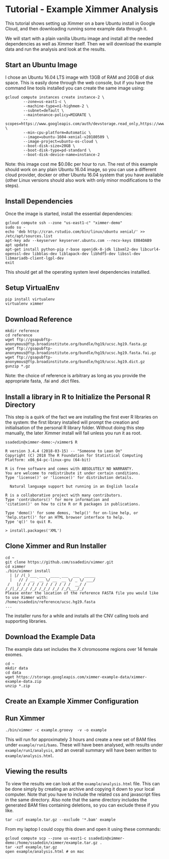 # Tutorial - Example Ximmer Analysis

This tutorial shows setting up Ximmer on a bare Ubuntu install in Google Cloud, 
and then downloading running some example data through it.

We will start with a plain vanilla Ubuntu image and install all the needed
dependencies as well as Ximmer itself. Then we will download the example data
and run the analysis and look at the results.

## Start an Ubuntu Image

I chose an Ubuntu 16.04 LTS image with 13GB of RAM and 20GB of disk space. This
is easily done through the web console, but if you have the command line tools installed
you can create the same image using:

```
gcloud compute instances create instance-2 \
        --zone=us-east1-c \
        --machine-type=n1-highmem-2 \
        --subnet=default \
        --maintenance-policy=MIGRATE \
        --scopes=https://www.googleapis.com/auth/devstorage.read_only,https://www.googleapis.com/auth/logging.write,https://www.googleapis.com/auth/monitoring.write,https://www.googleapis.com/auth/servicecontrol,https://www.googleapis.com/auth/service.management.readonly,https://www.googleapis.com/auth/trace.append \
        --min-cpu-platform=Automatic \
        --image=ubuntu-1604-xenial-v20180509 \
        --image-project=ubuntu-os-cloud \
        --boot-disk-size=20GB \
        --boot-disk-type=pd-standard \
        --boot-disk-device-name=instance-2
```

Note: this image cost me $0.08c per hour to run. The rest of this example should work
on any plain Ubuntu 16.04 image, so you can use a different cloud provider, docker or
other Ubuntu 16.04 system that you have available (other Linux versions should also work
with only minor modifications to the steps).

## Install Dependencies

Once the image is started, install the essential dependencies:

```
gcloud compute ssh --zone "us-east1-c" "ximmer-demo"
sudo su -
echo 'deb http://cran.rstudio.com/bin/linux/ubuntu xenial/' >> /etc/apt/sources.list
apt-key adv --keyserver keyserver.ubuntu.com --recv-keys E084DAB9
apt update
apt-get install python-pip r-base openjdk-8-jdk libxml2-dev libcurl4-openssl-dev libblas-dev liblapack-dev libhdf5-dev libssl-dev libmariadb-client-lgpl-dev
exit
```

This should get all the operating system level dependencies installled.

## Setup VirtualEnv

```
pip install virtualenv
virtualenv ximmer
```

## Download Reference

```
mkdir reference
cd reference
wget ftp://gsapubftp-anonymous@ftp.broadinstitute.org/bundle/hg19/ucsc.hg19.fasta.gz
wget ftp://gsapubftp-anonymous@ftp.broadinstitute.org/bundle/hg19/ucsc.hg19.fasta.fai.gz
wget ftp://gsapubftp-anonymous@ftp.broadinstitute.org/bundle/hg19/ucsc.hg19.dict.gz
gunzip *.gz
```

Note: the choice of reference is arbitrary as long as you provide the appropriate fasta, 
.fai and .dict files.

## Install a library in R to Initialize the Personal R Directory

This step is a quirk of the fact we are installing the first ever R 
libraries on the system: the first library installed will prompt the 
creation and initialisation of the personal R library folder. Without doing 
this step manually, the later Ximmer install will fail unless you run it as root.

```
ssadedin@ximmer-demo:~/ximmer$ R

R version 3.4.4 (2018-03-15) -- "Someone to Lean On"
Copyright (C) 2018 The R Foundation for Statistical Computing
Platform: x86_64-pc-linux-gnu (64-bit)

R is free software and comes with ABSOLUTELY NO WARRANTY.
You are welcome to redistribute it under certain conditions.
Type 'license()' or 'licence()' for distribution details.

  Natural language support but running in an English locale

R is a collaborative project with many contributors.
Type 'contributors()' for more information and
'citation()' on how to cite R or R packages in publications.

Type 'demo()' for some demos, 'help()' for on-line help, or
'help.start()' for an HTML browser interface to help.
Type 'q()' to quit R.

> install.packages('XML')
```

## Clone Ximmer and Run Installer

```
cd ~
git clone https://github.com/ssadedin/ximmer.git
cd ximmer
./bin/ximmer install
  | |/ /(_)___ ___  ____ ___  ___  _____
  |   // / __ `__ \/ __ `__ \/ _ \/ ___/
 /   |/ / / / / / / / / / / /  __/ /    
/_/|_/_/_/ /_/ /_/_/ /_/ /_/\___/_/     
Please enter the location of the reference FASTA file you would like to use Ximmer with: 
/home/ssadedin/reference/ucsc.hg19.fasta
...
```

The installer runs for a while and installs all the CNV calling tools and supporting libraries.

## Download the Example Data

The example data set includes the X chromosome regions over 14 female exomes. 

```
cd ~
mkdir data
cd data
wget https://storage.googleapis.com/ximmer-example-data/ximmer-example-data.zip
unzip *.zip
```

## Create an Example Ximmer Configuration


## Run Ximmer

```
./bin/ximmer -c example.groovy  -v -o example
```

This will run for approximately 3 hours and create a new set of BAM files 
under `example/run1/bams`. These will have been analysed, with results under
`example/run1/analysis`, and an overall summary will have been written to
`example/analysis.html`.


## Viewing the results

To view the results we can look at the `example/analysis.html` file. This can be 
done simply by creating an archive and copying it down to your local computer.
Note that you have to include the related css and javascript files in the same directory.
Also note that the same directory includes the generated BAM files containing deletions,
so you can exclude these if you like.

```
tar -czf example.tar.gz --exclude '*.bam' example
```

From my laptop I could copy this down and open it using these commands:

```
gcloud compute scp --zone us-east1-c ssadedin@ximmer-demo:/home/ssadedin/ximmer/example.tar.gz . 
tar -xzf example.tar.gz 
open example/analysis.html # on mac
```
